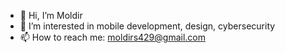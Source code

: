 - 👋 Hi, I’m Moldir
- 👀 I’m interested in mobile development, design, cybersecurity
- 📫 How to reach me: moldirs429@gmail.com

